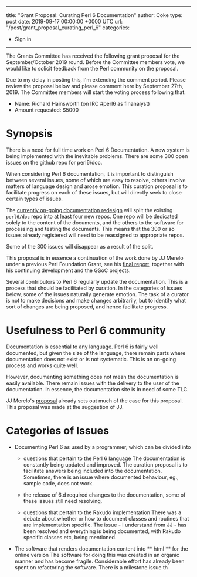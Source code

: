 
---
title: "Grant Proposal: Curating Perl 6 Documentation"
author: Coke
type: post
date: 2019-09-17 00:00:00 +0000 UTC
url: "/post/grant_proposal_curating_perl_6"
categories:
 - Sign in

---

The Grants Committee has received the following grant proposal for the September/October 2019 round.
Before the Committee members vote, we would like to solicit feedback from the Perl
community on the proposal.

Due to my delay in posting this, I'm extending the comment period.
Please review the proposal below and please comment here by September 27th, 2019.
The Committee members will start the voting process following that.

- Name: Richard Hainsworth (on IRC #perl6 as finanalyst)
- Amount requested: $5000

# Synopsis
There is a need for full time work on Perl 6 Documentation. A new system
is being implemented with the inevitable problems. There are some 300
open issues on the github repo for perl6/doc.

When considering Perl 6 documentation, it is important to distinguish
between several issues, some of which are easy to resolve, others
involve matters of language design and arose emotion. This curation
proposal is to facilitate progress on each of these issues, but will
directly seek to close certain types of issues.

The [currently on-going documentation
redesign](https://github.com/perl6/doc/issues/2983) will split the
existing `perl6/doc` repo into at least four new repos. One repo will be
dedicated solely to the content of the documents, and the others to the
software for processing and testing the documents. This means that the
300 or so issues already registered will need to be reassigned to
appropriate repos.

Some of the 300 issues will disappear as a result of the split.

This proposal is in essence a continuation of the work done by JJ Merelo
under a previous Perl Foundation Grant, see his [final
report](https://jj.github.io/TPF-Grant/Final), together with his
continuing development and the GSoC projects.

Several contributors to Perl 6 regularly update the documentation. This
is a process that should be facilitated by curation. In the categories
of issues below, some of the issues naturally generate emotion. The task
of a curator is not to make decisions and make changes arbitrarily, but
to identify what sort of changes are being proposed, and hence
facilitate progress.

# Usefulness to Perl 6 community
Documentation is essential to any language. Perl 6 is fairly well
documented, but given the size of the language, there remain parts where
documentation does not exist or is not systematic. This is an on-going
process and works quite well.

However, documenting something does not mean the documentation is easily
available. There remain issues with the delivery to the user of the
documentation. In essence, the documentation site is in need of some TLC.

JJ Merelo's
[proposal](http://news.perlfoundation.org/2018/02/grant-proposal-curating-and-im.html)
already sets out much of the case for this proposal. This proposal was
made at the suggestion of JJ.

# Categories of Issues
- Documenting Perl 6 as used by a programmer, which can be divided into
     - questions that pertain to the Perl 6 language
     The documentation is constantly being updated and improved.
     The curation proposal is to facilitate answers being included into
the documentation. Sometimes, there is an issue where documented
behaviour, eg., sample code, does not work.

    - the release of 6.d required changes to the documentation, some of
these issues still need resolving.

     - questions that pertain to the Rakudo implementation
     There was a debate about whether or how to document classes and
routines that are implementation specific. The issue - I understand from
JJ - has been resolved and everything is being documented, with Rakudo
specific classes etc, being mentioned.

- The software that renders documentation content into ** html ** for
the online version
The software for doing this was created in an organic manner and has
become fragile. Considerable effort has already been spent on
refactoring the software. There is a milestone issue th